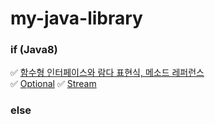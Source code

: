 # my-java-library

### if (Java8)
✅ [함수형 인터페이스와 람다 표현식, 메소드 레퍼런스](https://github.com/dldbdud314/my-java-library/blob/main/%ED%95%A8%EC%88%98%ED%98%95%20%EC%9D%B8%ED%84%B0%ED%8E%98%EC%9D%B4%EC%8A%A4%EC%99%80%20%EB%9E%8C%EB%8B%A4%ED%91%9C%ED%98%84%EC%8B%9D,%20%EB%A9%94%EC%86%8C%EB%93%9C%20%EB%A0%88%ED%8D%BC%EB%9F%B0%EC%8A%A4.md)<br>
✅ [Optional](https://github.com/dldbdud314/my-java-library/blob/main/Optional.md)
✅ [Stream](https://github.com/dldbdud314/my-java-library/blob/main/Stream.md)

### else
